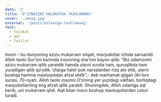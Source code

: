 ```yaml
---
date: '2'
title: 'O‘ZINGIZNI HALOKATGA TASHLAMANG!'
cover: './mosq.jpg'
external: '/posts/halkatga-tashlamang'
tech:
  - halokat
  - aql
  - fazilat
---
```


Inson – bu dunyoning azizu mukarram xilqati, mavjudotlar ichida sarvaridir. Alloh taolo Qur’oni karimda insonning sha’nini bayon qilib: “Biz odamzotni azizu mukarram qilib yaratdik hamda ularni suvda ham, quruqlikda ham yuradigan qilib qo‘ydik. Ularga halol-pok narsalardan rizq ato etib, ularni boshqa hamma maxluqotdan afzal etdik”,- deb marhamat qilgan (Al-Isro surasi, 70-oyat).
Alloh taolo insonni O‘zining yer yuzidagi xalifasi, borliqdagi mavjudotlarning eng afzali qilib yaratdi. Shuningdek, Alloh odamga aql berib, uni mukarram qildi. Aqli bilan inson boshqa maxluqotlardan ustun turadi.

